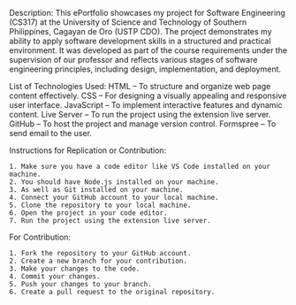 Description:
This ePortfolio showcases my project for Software Engineering (CS317) at the University of Science and Technology of Southern Philippines, Cagayan de Oro (USTP CDO). The project demonstrates my ability to apply software development skills in a structured and practical environment. It was developed as part of the course requirements under the supervision of our professor and reflects various stages of software engineering principles, including design, implementation, and deployment.

List of Technologies Used:
    HTML – To structure and organize web page content effectively.
    CSS – For designing a visually appealing and responsive user interface.
    JavaScript – To implement interactive features and dynamic content.
    Live Server – To run the project using the extension live server.
    GitHub – To host the project and manage version control.
    Formspree – To send email to the user.

Instructions for Replication or Contribution:

    1. Make sure you have a code editor like VS Code installed on your machine.
    2. You should have Node.js installed on your machine.
    3. As well as Git installed on your machine.
    4. Connect your GitHub account to your local machine.
    5. Clone the repository to your local machine.
    6. Open the project in your code editor.
    7. Run the project using the extension live server.

For Contribution:

    1. Fork the repository to your GitHub account.
    2. Create a new branch for your contribution.
    3. Make your changes to the code.
    4. Commit your changes.
    5. Push your changes to your branch.
    6. Create a pull request to the original repository.



